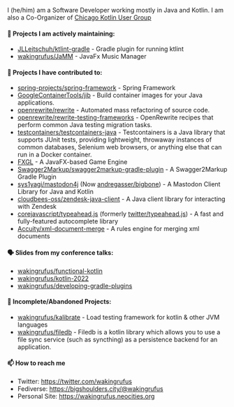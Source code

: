 I (he/him) am a Software Developer working mostly in Java and Kotlin.
I am also a Co-Organizer of [Chicago Kotlin User Group](https://github.com/chicagokotlin)

#### 🌱 Projects I am actively maintaining:

- [JLLeitschuh/ktlint-gradle](https://github.com/JLLeitschuh/ktlint-gradle) - Gradle plugin for running ktlint
- [wakingrufus/JaMM](https://github.com/wakingrufus/JaMM) - JavaFx Music Manager

#### 🔭 Projects I have contributed to:

- [spring-projects/spring-framework](https://github.com/spring-projects/spring-framework) - Spring Framework
- [GoogleContainerTools/jib](https://github.com/GoogleContainerTools/jib) - Build container images for your Java applications.
- [openrewrite/rewrite](https://github.com/openrewrite/rewrite) - Automated mass refactoring of source code.
- [openrewrite/rewrite-testing-frameworks](https://github.com/openrewrite/rewrite-testing-frameworks) - OpenRewrite recipes that perform common Java testing migration tasks.
- [testcontainers/testcontainers-java](https://github.com/testcontainers/testcontainers-java) - Testcontainers is a Java library that supports JUnit tests, providing lightweight, throwaway instances of common databases, Selenium web browsers, or anything else that can run in a Docker container.
- [FXGL](https://github.com/AlmasB/FXGL) - A JavaFX-based Game Engine
- [Swagger2Markup/swagger2markup-gradle-plugin](https://github.com/Swagger2Markup/swagger2markup-gradle-plugin) - A Swagger2Markup Gradle Plugin
- [sys1yagi/mastodon4j](https://github.com/sys1yagi/mastodon4j) (Now [andregasser/bigbone](https://github.com/andregasser/bigbone)) - A Mastodon Client Library for Java and Kotlin
- [cloudbees-oss/zendesk-java-client](https://github.com/cloudbees-oss/zendesk-java-client) - A Java client library for interacting with Zendesk
- [corejavascript/typeahead.js](https://github.com/corejavascript/typeahead.js) (formerly [twitter/typeahead.js](https://github.com/twitter/typeahead.js)) - A fast and fully-featured autocomplete library
- [Accuity/xml-document-merge](https://github.com/Accuity/xml-document-merge) - A rules engine for merging xml documents

#### 🗣️ Slides from my conference talks:

- [wakingrufus/functional-kotlin](https://github.com/wakingrufus/functional-kotlin)
- [wakingrufus/kotlin-2022](https://github.com/wakingrufus/kotlin-2022)
- [wakingrufus/developing-gradle-plugins](https://github.com/wakingrufus/developing-gradle-plugins)

#### 🚧 Incomplete/Abandoned Projects:

- [wakingrufus/kalibrate](https://github.com/wakingrufus/kalibrate) - Load testing framework for kotlin &amp; other JVM languages
- [wakingrufus/filedb](https://github.com/wakingrufus/filedb) - Filedb is a kotlin library which allows you to use a file sync service (such as syncthing) as a persistence backend for an application.

#### 📫 How to reach me

- Twitter: https://twitter.com/wakingrufus
- Fediverse: https://bigshoulders.city/@wakingrufus
- Personal Site: https://wakingrufus.neocities.org


